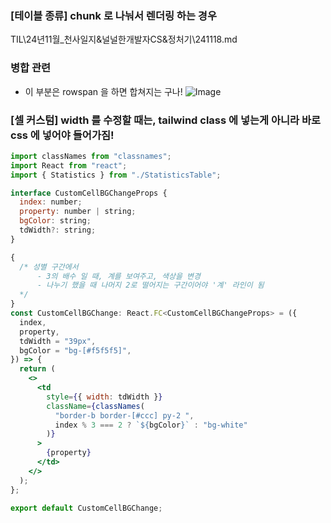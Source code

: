 



### [테이블 종류] chunk 로 나눠서 렌더링 하는 경우 
TIL\24년11월_천사일지&널널한개발자CS&정처기\241118.md



### 병합 관련
- 이 부분은 rowspan 을 하면 합쳐지는 구나! 
![Image](https://i.imgur.com/83bKor8.png)



### [셀 커스텀] width 를 수정할 때는, tailwind class 에 넣는게 아니라 바로 css 에 넣어야 들어가짐! 

```jsx
import classNames from "classnames";
import React from "react";
import { Statistics } from "./StatisticsTable";

interface CustomCellBGChangeProps {
  index: number;
  property: number | string;
  bgColor: string;
  tdWidth?: string;
}

{
  /* 성별 구간에서 
      - 3의 배수 일 때, 계를 보여주고, 색상을 변경 
      - 나누기 했을 때 나머지 2로 떨어지는 구간이어야 '계' 라인이 됨
  */
}
const CustomCellBGChange: React.FC<CustomCellBGChangeProps> = ({
  index,
  property,
  tdWidth = "39px",
  bgColor = "bg-[#f5f5f5]",
}) => {
  return (
    <>
      <td
        style={{ width: tdWidth }}
        className={classNames(
          "border-b border-[#ccc] py-2 ",
          index % 3 === 2 ? `${bgColor}` : "bg-white"
        )}
      >
        {property}
      </td>
    </>
  );
};

export default CustomCellBGChange;

```
